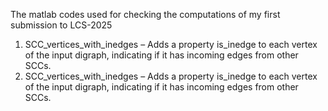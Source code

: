 The matlab codes used for checking the computations of my first submission to LCS-2025
1) SCC_vertices_with_inedges – Adds a property is_inedge to each vertex of the input digraph, indicating if it has incoming edges from other SCCs.
1) SCC_vertices_with_inedges – Adds a property is_inedge to each vertex of the input digraph, indicating if it has incoming edges from other SCCs.
